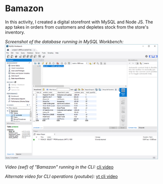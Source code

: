 # Bamazon
In this activity, I created a digital storefront with MySQL and Node JS. The app takes in orders from customers and depletes stock from the store's inventory. 

_Screenshot of the database running in MySQL Workbench:_
![database image](assets/database.PNG)

_Video (swf) of "Bamazon" running in the CLI:_
[cli video](assets/bamazon_operations.swf)

_Alternate video for CLI operations (youtube):_
[yt cli video](https://youtu.be/zywtwDyucMw)
